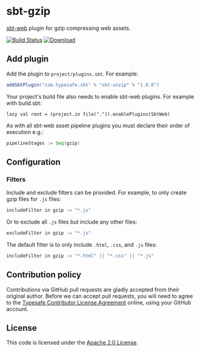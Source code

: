 sbt-gzip
==========

[sbt-web] plugin for gzip compressing web assets.

[![Build Status](https://travis-ci.org/sbt/sbt-gzip.png?branch=master)](https://travis-ci.org/sbt/sbt-gzip) [![Download](https://api.bintray.com/packages/sbt-web/sbt-plugin-releases/sbt-gzip/images/download.svg)](https://bintray.com/sbt-web/sbt-plugin-releases/sbt-gzip/_latestVersion)

Add plugin
----------

Add the plugin to `project/plugins.sbt`. For example:

```scala
addSbtPlugin("com.typesafe.sbt" % "sbt-unzip" % "1.0.0")
```

Your project's build file also needs to enable sbt-web plugins. For example with build.sbt:

    lazy val root = (project.in file(".")).enablePlugins(SbtWeb)

As with all sbt-web asset pipeline plugins you must declare their order of execution e.g.:

```scala
pipelineStages := Seq(gzip)
```

Configuration
-------------

### Filters

Include and exclude filters can be provided. For example, to only create
gzip files for `.js` files:

```scala
includeFilter in gzip := "*.js"
```

Or to exclude all `.js` files but include any other files:

```scala
excludeFilter in gzip := "*.js"
```

The default filter is to only include `.html`, `.css`, and `.js` files:

```scala
includeFilter in gzip := "*.html" || "*.css" || "*.js"
```


Contribution policy
-------------------

Contributions via GitHub pull requests are gladly accepted from their original
author. Before we can accept pull requests, you will need to agree to the
[Typesafe Contributor License Agreement][cla] online, using your GitHub account.


License
-------

This code is licensed under the [Apache 2.0 License][apache].


[sbt-web]: https://github.com/sbt/sbt-web
[cla]: http://www.typesafe.com/contribute/cla
[apache]: http://www.apache.org/licenses/LICENSE-2.0.html
